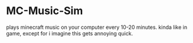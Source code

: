 # MC-Music-Sim
plays minecraft music on your computer every 10-20 minutes. kinda like in game, except for i imagine this gets annoying quick. 
